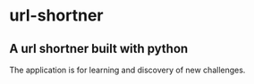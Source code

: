 # url-shortner

A url shortner built with python
---

The application is for learning and discovery of new challenges.
